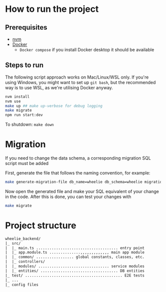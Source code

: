 # How to run the project

## Prerequisites

- [nvm](https://www.freecodecamp.org/news/node-version-manager-nvm-install-guide/)
- [Docker](https://docs.docker.com/desktop/setup/install/windows-install/)
  - `Docker compose` if you install Docker desktop it should be available

## Steps to run

The following script approach works on Mac/Linux/WSL only.
If you're using Windows, you might want to set up `git bash`, but the recommended way
is to use WSL, as we're utilising Docker anyway.

```bash
nvm install
nvm use
make up ## make up-verbose for debug logging
make migrate
npm run start:dev
```

To shutdown: `make down`

# Migration

If you need to change the data schema, a corresponding migration SQL script must be added

First, generate the file that follows the naming convention, for example:

```bash
make generate-migration-file db_name=wheelie db_schema=wheelie migration_name="update column"
```

Now open the generated file and make your SQL equivalent of your change in the code. After this is done, you can test your changes with

```bash
make migrate
```

# Project structure

```txt
wheelie_backend/
|_ src/
|  |_ main.ts ..................................... entry point
|  |_ app.module.ts ..............,,,,,,,,,,,,, main app module
|  |_ common/ ................. global constants, classes, etc.
|  |_ controllers/
|  |_ modules/ ................................ service modules
|  |_ entities/ ................................... DB entities
|_ test/ ............................................ E2E tests
|_ ...
|_ config files
```
